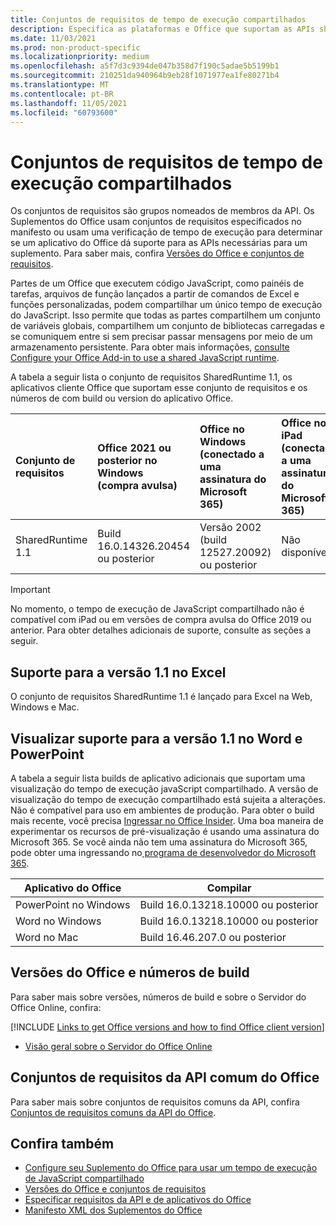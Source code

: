 ```yaml
---
title: Conjuntos de requisitos de tempo de execução compartilhados
description: Especifica as plataformas e Office que suportam as APIs sharedRuntime.
ms.date: 11/03/2021
ms.prod: non-product-specific
ms.localizationpriority: medium
ms.openlocfilehash: a5f7d3c9394de047b358d7f190c5adae5b5199b1
ms.sourcegitcommit: 210251da940964b9eb28f1071977ea1fe80271b4
ms.translationtype: MT
ms.contentlocale: pt-BR
ms.lasthandoff: 11/05/2021
ms.locfileid: "60793600"
---
```

# <a name="shared-runtime-requirement-sets"></a>Conjuntos de requisitos de tempo de execução compartilhados

Os conjuntos de requisitos são grupos nomeados de membros da API. Os Suplementos do Office usam conjuntos de requisitos especificados no manifesto ou usam uma verificação de tempo de execução para determinar se um aplicativo do Office dá suporte para as APIs necessárias para um suplemento. Para saber mais, confira [Versões do Office e conjuntos de requisitos](../../develop/office-versions-and-requirement-sets.md).

Partes de um Office que executem código JavaScript, como painéis de tarefas, arquivos de função lançados a partir de comandos de Excel e funções personalizadas, podem compartilhar um único tempo de execução do JavaScript. Isso permite que todas as partes compartilhem um conjunto de variáveis globais, compartilhem um conjunto de bibliotecas carregadas e se comuniquem entre si sem precisar passar mensagens por meio de um armazenamento persistente. Para obter mais informações, [consulte Configure your Office Add-in to use a shared JavaScript runtime](../../develop/configure-your-add-in-to-use-a-shared-runtime.md).

A tabela a seguir lista o conjunto de requisitos SharedRuntime 1.1, os aplicativos cliente Office que suportam esse conjunto de requisitos e os números de com build ou version do aplicativo Office.

| Conjunto de requisitos | Office 2021 ou posterior no Windows<br>(compra avulsa) | Office no Windows<br>(conectado a uma assinatura do Microsoft 365) | Office no iPad<br>(conectado a uma assinatura do Microsoft 365) | Office no Mac<br>(conectado a uma assinatura do Microsoft 365) | Office na Web | Servidor do Office Online |
|:-----|:-----|:-----|:-----|:-----|:-----|:-----|
| SharedRuntime 1.1  | Build 16.0.14326.20454 ou posterior | Versão 2002 (build 12527.20092) ou posterior | Não disponível | 16.35 ou posterior | Fevereiro de 2020 | Não disponível |

> [!IMPORTANT]
> No momento, o tempo de execução de JavaScript compartilhado não é compatível com iPad ou em versões de compra avulsa do Office 2019 ou anterior. Para obter detalhes adicionais de suporte, consulte as seções a seguir.

## <a name="support-for-version-11-on-excel"></a>Suporte para a versão 1.1 no Excel

O conjunto de requisitos SharedRuntime 1.1 é lançado para Excel na Web, Windows e Mac.

## <a name="preview-support-for-version-11-on-word-and-powerpoint"></a>Visualizar suporte para a versão 1.1 no Word e PowerPoint

A tabela a seguir lista builds de aplicativo adicionais que suportam uma visualização do tempo de execução javaScript compartilhado. A versão de visualização do tempo de execução compartilhado está sujeita a alterações. Não é compatível para uso em ambientes de produção. Para obter o build mais recente, você precisa [Ingressar no Office Insider](https://insider.office.com/join). Uma boa maneira de experimentar os recursos de pré-visualização é usando uma assinatura do Microsoft 365. Se você ainda não tem uma assinatura do Microsoft 365, pode obter uma ingressando no[ programa de desenvolvedor do Microsoft 365](https://developer.microsoft.com/office/dev-program).

|Aplicativo do Office |Compilar |
|-------------------|------|
|PowerPoint no Windows |Build 16.0.13218.10000 ou posterior |
|Word no Windows |Build 16.0.13218.10000 ou posterior |
|Word no Mac |Build 16.46.207.0 ou posterior |

## <a name="office-versions-and-build-numbers"></a>Versões do Office e números de build

Para saber mais sobre versões, números de build e sobre o Servidor do Office Online, confira:

[!INCLUDE [Links to get Office versions and how to find Office client version](../../includes/links-get-office-versions-builds.md)]
- [Visão geral sobre o Servidor do Office Online](/officeonlineserver/office-online-server-overview)

## <a name="office-common-api-requirement-sets"></a>Conjuntos de requisitos da API comum do Office

Para saber mais sobre conjuntos de requisitos comuns da API, confira [Conjuntos de requisitos comuns da API do Office](office-add-in-requirement-sets.md).

## <a name="see-also"></a>Confira também

- [Configure seu Suplemento do Office para usar um tempo de execução de JavaScript compartilhado](../../develop/configure-your-add-in-to-use-a-shared-runtime.md)
- [Versões do Office e conjuntos de requisitos](../../develop/office-versions-and-requirement-sets.md)
- [Especificar requisitos da API e de aplicativos do Office](../../develop/specify-office-hosts-and-api-requirements.md)
- [Manifesto XML dos Suplementos do Office](../../develop/add-in-manifests.md)
